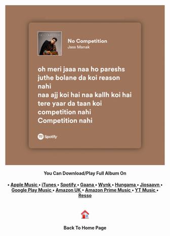<img src="https://github.com/ikx7a/ikx7a/blob/main/Now%20Playing/No%20Competition.png">

<div align="center">

**You Can Download/Play Full Album On**

<p align="center">
<h4><b>

   • <a href="https://apple.co/33Q3sEy"> Apple Music </a>
   • <a href="https://apple.co/33Q3sEy"> iTunes </a>
   • <a href="https://spoti.fi/3iO9USE"> Spotify </a>
   • <a href="https://bit.ly/3aDZwJJ"> Gaana </a>
   • <a href="https://bit.ly/35TKhwe"> Wynk </a>
   • <a href="https://bit.ly/328I1xh"> Hungama </a>
   • <a href="https://bit.ly/2FY7OAQ"> Jiosaavn </a>
   • <a href="https://bit.ly/3iNoaLb"> Google Play Music </a>
   • <a href="https://amzn.to/35TqFby"> Amazon UK </a>
   • <a href="https://amzn.to/2RKBNPG"> Amazon Prime Music </a>
   • <a href="https://bit.ly/35N2Hyy"> YT Music </a>
   • <a href="https://bit.ly/2Q8qDDr"> Resso </a>

</h4></b></p>
<br/>
<a href="https://github.com/ikx7a/ikx7a"><img width="32px" alt="Patreon" title="Home" src="https://github.com/ikx7a/ikx7a/blob/main/Photos/icons8-home-94.png"/></a>

**Back To Home Page**

</p>
</div>
